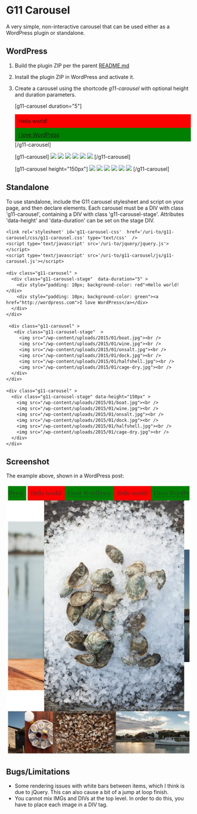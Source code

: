 # G11 Carousel

A very simple, non-interactive carousel that can be used either as a WordPress plugin or standalone.

## WordPress

1. Build the plugin ZIP per the parent [README.md](README.md)

2. Install the plugin ZIP in WordPress and activate it.

3. Create a carousel using the shortcode *g11-carousel* with optional height and duration parameters.


    [g11-carousel duration="5"]
    <div style="padding: 10px; background-color: red">Hello world!</div>
    <div style="padding: 10px; background-color: green"><a href="http://wordpress.com">I love WordPress</a></div>
    [/g11-carousel]
    
    [g11-carousel]
    <img src="/wp-content/uploads/2015/01/boat.jpg">
    <img src="/wp-content/uploads/2015/01/wine.jpg">
    <img src="/wp-content/uploads/2015/01/onsalt.jpg">
    <img src="/wp-content/uploads/2015/01/dock.jpg">
    <img src="/wp-content/uploads/2015/01/halfshell.jpg">
    <img src="/wp-content/uploads/2015/01/cage-dry.jpg">
    [/g11-carousel]
    
    [g11-carousel height="150px"]
    <img src="/wp-content/uploads/2015/01/boat.jpg">
    <img src="/wp-content/uploads/2015/01/wine.jpg">
    <img src="/wp-content/uploads/2015/01/onsalt.jpg">
    <img src="/wp-content/uploads/2015/01/dock.jpg">
    <img src="/wp-content/uploads/2015/01/halfshell.jpg">
    <img src="/wp-content/uploads/2015/01/cage-dry.jpg">
    [/g11-carousel]


## Standalone

To use standalone, include the G11 carousel stylesheet and script on your page, and then
declare elements.  Each carousel must be a DIV with class 'g11-carousel', containing a
DIV with class 'g11-carousel-stage'.  Attributes 'data-height' and 'data-duration' can be
set on the stage DIV.


    <link rel='stylesheet' id='g11-carousel-css'  href='/uri-to/g11-carousel/css/g11-carousel.css' type='text/css'  />
    <script type='text/javascript' src='/uri-to/jquery/jquery.js'></script>
    <script type='text/javascript' src='/uri-to/g11-carousel/js/g11-carousel.js'></script>
    
    <div class="g11-carousel" >
      <div class="g11-carousel-stage"  data-duration="5" >
        <div style="padding: 10px; background-color: red">Hello world!</div>
        <div style="padding: 10px; background-color: green"><a href="http://wordpress.com">I love WordPress</a></div>
      </div>
    </div>
    
     <div class="g11-carousel" >
       <div class="g11-carousel-stage"  >
         <img src="/wp-content/uploads/2015/01/boat.jpg"><br />
         <img src="/wp-content/uploads/2015/01/wine.jpg"><br />
         <img src="/wp-content/uploads/2015/01/onsalt.jpg"><br />
         <img src="/wp-content/uploads/2015/01/dock.jpg"><br />
         <img src="/wp-content/uploads/2015/01/halfshell.jpg"><br />
         <img src="/wp-content/uploads/2015/01/cage-dry.jpg"><br />
      </div>
    </div>
    
    <div class="g11-carousel" >
      <div class="g11-carousel-stage" data-height="150px" >
        <img src="/wp-content/uploads/2015/01/boat.jpg"><br />
        <img src="/wp-content/uploads/2015/01/wine.jpg"><br />
        <img src="/wp-content/uploads/2015/01/onsalt.jpg"><br />
        <img src="/wp-content/uploads/2015/01/dock.jpg"><br />
        <img src="/wp-content/uploads/2015/01/halfshell.jpg"><br />
        <img src="/wp-content/uploads/2015/01/cage-dry.jpg"><br />
      </div>
    </div>

## Screenshot

The example above, shown in a WordPress post:

![Screen shot](doc/screenshot.jpg "Screen shot")

## Bugs/Limitations

* Some rendering issues with white bars between items, which I think is due to jQuery.  This can also cause
  a bit of a jump at loop finish.
* You cannot mix IMGs and DIVs at the top level.  In order to do this, you have to place each image in a DIV tag.